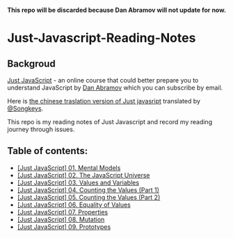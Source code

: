 **This repo will be discarded because Dan Abramov will not update for now.**

# Just-Javascript-Reading-Notes

## Backgroud

[Just JavaScript](https://justjavascript.com/) - an online course that could better prepare you to understand JavaScript by [Dan Abramov](https://github.com/gaearon) which you can subscribe by email.

Here is [the chinese traslation version of Just javasript](https://songkeys.github.io/posts/jj-01/) translated by [@Songkeys](https://github.com/songkeys).

This repo is my reading notes of Just Javascript and record my reading journey through issues.

## Table of contents:

* [[Just JavaScript] 01. Mental Models](https://github.com/allenGKC/Just-Javascript-Reading-Notes/issues/1)
* [[Just JavaScript] 02. The JavaScript Universe](https://github.com/allenGKC/Just-Javascript-Reading-Notes/issues/2)
* [[Just JavaScript] 03. Values and Variables](https://github.com/allenGKC/Just-Javascript-Reading-Notes/issues/3)
* [[Just JavaScript] 04. Counting the Values (Part 1)](https://github.com/allenGKC/Just-Javascript-Reading-Notes/issues/4)
* [[Just JavaScript] 05. Counting the Values (Part 2)](https://github.com/allenGKC/Just-Javascript-Reading-Notes/issues/5)
* [[Just JavaScript] 06. Equality of Values](https://github.com/allenGKC/Just-Javascript-Reading-Notes/issues/6)
* [[Just JavaScript] 07. Properties](https://github.com/allenGKC/Just-Javascript-Reading-Notes/issues/7)
* [[Just JavaScript] 08. Mutation ](https://github.com/allenGKC/Just-Javascript-Reading-Notes/issues/8)
* [[Just JavaScript] 09. Prototypes](https://github.com/allenGKC/Just-Javascript-Reading-Notes/issues/9)

